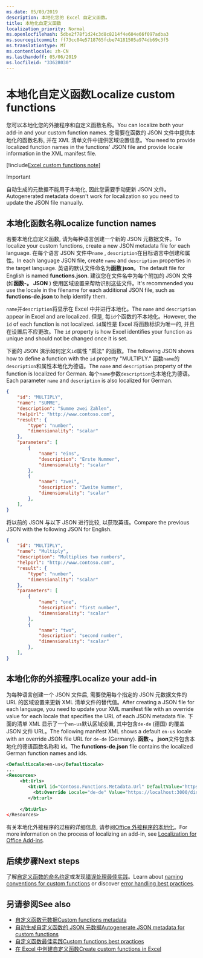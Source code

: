 ```yaml
---
ms.date: 05/03/2019
description: 本地化您的 Excel 自定义函数。
title: 本地化自定义函数
localization_priority: Normal
ms.openlocfilehash: 5dbe2f78f1d24c3d8c8214f4e604e66f097adba3
ms.sourcegitcommit: ff73cc04e5718765fcbe74181505a974db69c3f5
ms.translationtype: MT
ms.contentlocale: zh-CN
ms.lasthandoff: 05/06/2019
ms.locfileid: "33628030"
---
```

# <a name="localize-custom-functions"></a><span data-ttu-id="1a32a-103">本地化自定义函数</span><span class="sxs-lookup"><span data-stu-id="1a32a-103">Localize custom functions</span></span>

<span data-ttu-id="1a32a-104">您可以本地化您的外接程序和自定义函数名称。</span><span class="sxs-lookup"><span data-stu-id="1a32a-104">You can localize both your add-in and your custom function names.</span></span> <span data-ttu-id="1a32a-105">您需要在函数的 JSON 文件中提供本地化的函数名称, 并在 XML 清单文件中提供区域设置信息。</span><span class="sxs-lookup"><span data-stu-id="1a32a-105">You need to provide localized function names in the functions' JSON file and provide locale information in the XML manifest file.</span></span>

[!include[Excel custom functions note](../includes/excel-custom-functions-note.md)]

>[!IMPORTANT]
> <span data-ttu-id="1a32a-106">自动生成的元数据不能用于本地化, 因此您需要手动更新 JSON 文件。</span><span class="sxs-lookup"><span data-stu-id="1a32a-106">Autogenerated metadata doesn't work for localization so you need to update the JSON file manually.</span></span>

## <a name="localize-function-names"></a><span data-ttu-id="1a32a-107">本地化函数名称</span><span class="sxs-lookup"><span data-stu-id="1a32a-107">Localize function names</span></span>

<span data-ttu-id="1a32a-108">若要本地化自定义函数, 请为每种语言创建一个新的 JSON 元数据文件。</span><span class="sxs-lookup"><span data-stu-id="1a32a-108">To localize your custom functions, create a new JSON metadata file for each language.</span></span> <span data-ttu-id="1a32a-109">在每个语言 JSON 文件中`name` , `description`在目标语言中创建和属性。</span><span class="sxs-lookup"><span data-stu-id="1a32a-109">In each language JSON file, create `name` and `description` properties in the target language.</span></span> <span data-ttu-id="1a32a-110">英语的默认文件命名为**函数 json**。</span><span class="sxs-lookup"><span data-stu-id="1a32a-110">The default file for English is named **functions.json**.</span></span> <span data-ttu-id="1a32a-111">建议您在文件名中为每个附加的 JSON 文件 (如**函数-。 JSON** ) 使用区域设置来帮助识别这些文件。</span><span class="sxs-lookup"><span data-stu-id="1a32a-111">It's recommended you use the locale in the filename for each additional JSON file, such as **functions-de.json** to help identify them.</span></span>

<span data-ttu-id="1a32a-112">`name`并`description`将显示在 Excel 中并进行本地化。</span><span class="sxs-lookup"><span data-stu-id="1a32a-112">The `name` and `description` appear in Excel and are localized.</span></span> <span data-ttu-id="1a32a-113">但是, 每`id`个函数的不本地化。</span><span class="sxs-lookup"><span data-stu-id="1a32a-113">However, the `id` of each function is not localized.</span></span> <span data-ttu-id="1a32a-114">`id`属性是 Excel 将函数标识为唯一的, 并且在设置后不应更改。</span><span class="sxs-lookup"><span data-stu-id="1a32a-114">The `id` property is how Excel identifies your function as unique and should not be changed once it is set.</span></span>

<span data-ttu-id="1a32a-115">下面的 JSON 演示如何定义`id`属性 "乘法" 的函数。</span><span class="sxs-lookup"><span data-stu-id="1a32a-115">The following JSON shows how to define a function with the `id` property "MULTIPLY."</span></span> <span data-ttu-id="1a32a-116">函数`name`的`description`和属性本地化为德语。</span><span class="sxs-lookup"><span data-stu-id="1a32a-116">The `name` and `description` property of the function is localized for German.</span></span> <span data-ttu-id="1a32a-117">每个`name`参数`description`也本地化为德语。</span><span class="sxs-lookup"><span data-stu-id="1a32a-117">Each parameter `name` and `description` is also localized for German.</span></span>

```JSON
{
    "id": "MULTIPLY",
    "name": "SUMME",
    "description": "Summe zwei Zahlen",
    "helpUrl": "http://www.contoso.com",
    "result": {
        "type": "number",
        "dimensionality": "scalar"
    },
    "parameters": [
        {
            "name": "eins",
            "description": "Erste Nummer",
            "dimensionality": "scalar"
        },
        {
            "name": "zwei",
            "description": "Zweite Nummer",
            "dimensionality": "scalar"
        },
    ],
}
```

<span data-ttu-id="1a32a-118">将以前的 JSON 与以下 JSON 进行比较, 以获取英语。</span><span class="sxs-lookup"><span data-stu-id="1a32a-118">Compare the previous JSON with the following JSON for English.</span></span>

```JSON
{
    "id": "MULTIPLY",
    "name": "Multiply",
    "description": "Multiplies two numbers",
    "helpUrl": "http://www.contoso.com",
    "result": {
        "type": "number",
        "dimensionality": "scalar"
    },
    "parameters": [
        {
            "name": "one",
            "description": "first number",
            "dimensionality": "scalar"
        },
        {
            "name": "two",
            "description": "second number",
            "dimensionality": "scalar"
        },
    ],
}
```

## <a name="localize-your-add-in"></a><span data-ttu-id="1a32a-119">本地化你的外接程序</span><span class="sxs-lookup"><span data-stu-id="1a32a-119">Localize your add-in</span></span>

<span data-ttu-id="1a32a-120">为每种语言创建一个 JSON 文件后, 需要使用每个指定的 JSON 元数据文件的 URL 的区域设置来更新 XML 清单文件的替代值。</span><span class="sxs-lookup"><span data-stu-id="1a32a-120">After creating a JSON file for each language, you need to update your XML manifest file with an override value for each locale that specifies the URL of each JSON metadata file.</span></span> <span data-ttu-id="1a32a-121">下面的清单 XML 显示了一个`en-us`默认区域设置, 其中包含`de-de` (德国) 的覆盖 JSON 文件 URL。</span><span class="sxs-lookup"><span data-stu-id="1a32a-121">The following manifest XML shows a default `en-us` locale with an override JSON file URL for `de-de` (Germany).</span></span> <span data-ttu-id="1a32a-122">**函数-。 json**文件包含本地化的德语函数名称和 id。</span><span class="sxs-lookup"><span data-stu-id="1a32a-122">The **functions-de.json** file contains the localized German function names and ids.</span></span>

```XML
<DefaultLocale>en-us</DefaultLocale>
...
<Resources>
     <bt:Urls>
        <bt:Url id="Contoso.Functions.Metadata.Url" DefaultValue="https://localhost:3000/dist/functions.json"/>
          <bt:Override Locale="de-de" Value="https://localhost:3000/dist/functions-de.json" />
        </bt:url>
        
     </bt:Urls>
</Resources>
```

<span data-ttu-id="1a32a-123">有关本地化外接程序的过程的详细信息, 请参阅[Office 外接程序的本地化](../develop/localization.md#control-localization-from-the-manifest)。</span><span class="sxs-lookup"><span data-stu-id="1a32a-123">For more information on the process of localizing an add-in, see [Localization for Office Add-ins](../develop/localization.md#control-localization-from-the-manifest).</span></span>

## <a name="next-steps"></a><span data-ttu-id="1a32a-124">后续步骤</span><span class="sxs-lookup"><span data-stu-id="1a32a-124">Next steps</span></span>
<span data-ttu-id="1a32a-125">了解[自定义函数的命名约定](custom-functions-naming.md)或发现[错误处理最佳实践](custom-functions-errors.md)。</span><span class="sxs-lookup"><span data-stu-id="1a32a-125">Learn about [naming conventions for custom functions](custom-functions-naming.md) or discover [error handling best practices](custom-functions-errors.md).</span></span>

## <a name="see-also"></a><span data-ttu-id="1a32a-126">另请参阅</span><span class="sxs-lookup"><span data-stu-id="1a32a-126">See also</span></span>

* [<span data-ttu-id="1a32a-127">自定义函数元数据</span><span class="sxs-lookup"><span data-stu-id="1a32a-127">Custom functions metadata</span></span>](custom-functions-json.md)
* [<span data-ttu-id="1a32a-128">自动生成自定义函数的 JSON 元数据</span><span class="sxs-lookup"><span data-stu-id="1a32a-128">Autogenerate JSON metadata for custom functions</span></span>](custom-functions-json-autogeneration.md)
* [<span data-ttu-id="1a32a-129">自定义函数最佳实践</span><span class="sxs-lookup"><span data-stu-id="1a32a-129">Custom functions best practices</span></span>](custom-functions-best-practices.md)
* [<span data-ttu-id="1a32a-130">在 Excel 中创建自定义函数</span><span class="sxs-lookup"><span data-stu-id="1a32a-130">Create custom functions in Excel</span></span>](custom-functions-overview.md)
